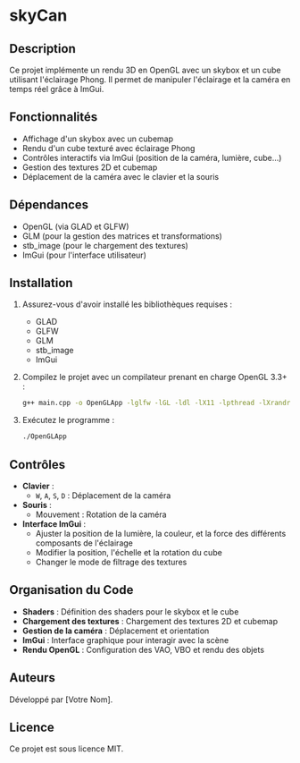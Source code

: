 # skyCan
## Description
Ce projet implémente un rendu 3D en OpenGL avec un skybox et un cube utilisant l'éclairage Phong. Il permet de manipuler l'éclairage et la caméra en temps réel grâce à ImGui.

## Fonctionnalités
- Affichage d'un skybox avec un cubemap
- Rendu d'un cube texturé avec éclairage Phong
- Contrôles interactifs via ImGui (position de la caméra, lumière, cube...)
- Gestion des textures 2D et cubemap
- Déplacement de la caméra avec le clavier et la souris

## Dépendances
- OpenGL (via GLAD et GLFW)
- GLM (pour la gestion des matrices et transformations)
- stb_image (pour le chargement des textures)
- ImGui (pour l'interface utilisateur)

## Installation
1. Assurez-vous d'avoir installé les bibliothèques requises :
   - GLAD
   - GLFW
   - GLM
   - stb_image
   - ImGui

2. Compilez le projet avec un compilateur prenant en charge OpenGL 3.3+ :
   ```sh
   g++ main.cpp -o OpenGLApp -lglfw -lGL -ldl -lX11 -lpthread -lXrandr -lXi
   ```

3. Exécutez le programme :
   ```sh
   ./OpenGLApp
   ```

## Contrôles
- **Clavier** :
  - `W`, `A`, `S`, `D` : Déplacement de la caméra
- **Souris** :
  - Mouvement : Rotation de la caméra
- **Interface ImGui** :
  - Ajuster la position de la lumière, la couleur, et la force des différents composants de l'éclairage
  - Modifier la position, l'échelle et la rotation du cube
  - Changer le mode de filtrage des textures

## Organisation du Code
- **Shaders** : Définition des shaders pour le skybox et le cube
- **Chargement des textures** : Chargement des textures 2D et cubemap
- **Gestion de la caméra** : Déplacement et orientation
- **ImGui** : Interface graphique pour interagir avec la scène
- **Rendu OpenGL** : Configuration des VAO, VBO et rendu des objets

## Auteurs
Développé par [Votre Nom].

## Licence
Ce projet est sous licence MIT.

